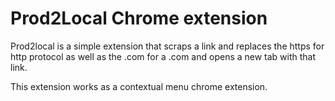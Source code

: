 # Prod2Local Chrome extension

Prod2local is a simple extension that scraps a link and replaces the https for http protocol as well as
the .com for a .com and opens a new tab with that link.

This extension works as a contextual menu chrome extension.
